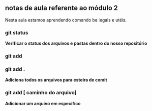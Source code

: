 ## notas de aula  referente ao módulo 2

Nesta aula estamos aprendendo comando be legais e utéis.

### git status
**Verificar o status dos arquivos e pastas dentro do nosso repositório**

### git add

### git add .
**Adiciona todos os arquivos para esteira de comit** 

### git add [ caminho do arquivo]
**Adicionar um  arquivo em especifíco**